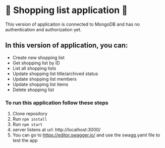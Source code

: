 # 📝 Shopping list application 📝

This version of applicaiton is connected to MongoDB and has no authentication and authorization yet.

## In this version of application, you can:
- Create new shopping list
- Get shopping list by ID
- List all shopping lists
- Update shopping list title/archived status
- Update shopping list members
- Update shopping list items
- Delete shopping list

### To run this application follow these steps
1. Clone repository
2. Run `npm install`
3. Run `npm start`
4. server listens at url: http://localhost:3000/
5. You can go to https://editor.swagger.io/ and use the swagg.yaml file to test the app 
